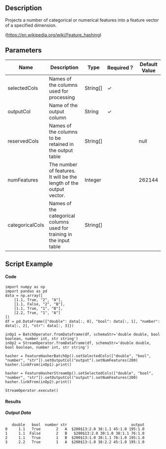 ## Description
Projects a number of categorical or numerical features into a feature vector of a specified dimension.

 (https://en.wikipedia.org/wiki/Feature_hashing)

## Parameters
| Name | Description | Type | Required？ | Default Value |
| --- | --- | --- | --- | --- |
| selectedCols | Names of the columns used for processing | String[] | ✓ |  |
| outputCol | Name of the output column | String | ✓ |  |
| reservedCols | Names of the columns to be retained in the output table | String[] |  | null |
| numFeatures | The number of features. It will be the length of the output vector. | Integer |  | 262144 |
| categoricalCols | Names of the categorical columns used for training in the input table | String[] |  |  |

## Script Example
#### Code
```
import numpy as np
import pandas as pd
data = np.array([
    [1.1, True, "2", "A"],
    [1.1, False, "2", "B"],
    [1.1, True, "1", "B"],
    [2.2, True, "1", "A"]
])
df = pd.DataFrame({"double": data[:, 0], "bool": data[:, 1], "number": data[:, 2], "str": data[:, 3]})

inOp1 = BatchOperator.fromDataframe(df, schemaStr='double double, bool boolean, number int, str string')
inOp2 = StreamOperator.fromDataframe(df, schemaStr='double double, bool boolean, number int, str string')

hasher = FeatureHasherBatchOp().setSelectedCols(["double", "bool", "number", "str"]).setOutputCol("output").setNumFeatures(200)
hasher.linkFrom(inOp1).print()

hasher = FeatureHasherStreamOp().setSelectedCols(["double", "bool", "number", "str"]).setOutputCol("output").setNumFeatures(200)
hasher.linkFrom(inOp2).print()

StreamOperator.execute()
```

#### Results

##### Output Data
```
   double   bool  number str                             output
0     1.1   True       2   A  $200$13:2.0 38:1.1 45:1.0 195:1.0
1     1.1  False       2   B   $200$13:2.0 30:1.0 38:1.1 76:1.0
2     1.1   True       1   B  $200$13:1.0 38:1.1 76:1.0 195:1.0
3     2.2   True       1   A  $200$13:1.0 38:2.2 45:1.0 195:1.0
```
